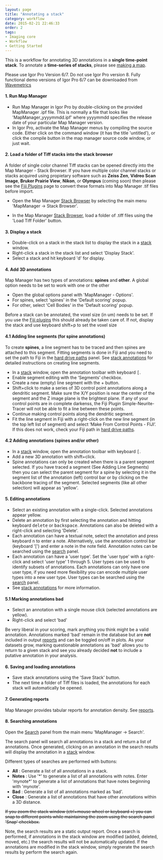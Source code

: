 ```yaml
---
layout: page
title: "Annotating a stack"
category: workflow
date: 2015-02-21 22:46:33
order: 2
tags:
- Imaging core
- Workflow
- Getting Started
---
```


This is a workflow for annotating 3D annotations in a **single time-point stack**. To annotate a **time-series of stacks**, please see [making a map][3].

<p class="important">
Please use Igor Pro Version 6/7. Do not use Igor Pro version 8. Fully functional demo versions of Igor Pro 6/7 can be downloaded from <A HREF="https://www.wavemetrics.com/">Wavemetrics</A>
</p>


#### 1. Run Map Manager

- Run Map Manager in Igor Pro by double-clicking on the provided MapManager .ipf file. This is normally a file that looks like 'MapManager_yyyymmdd.ipf' where yyyymmdd specifies the release date of your particular Map Manager version.
- In Igor Pro, activate the Map Manager menus by compiling the source code. Either click on the command window (it has the title 'untitled'), or click the compile button in the map manager source code window, or just wait.


#### 2. Load a folder of Tiff stacks into the stack browser

A folder of single color channel Tiff stacks can be opened directly into the Map Manager - Stack Browser. If you have multiple color channel stacks or stacks acquired using propietary software such as **Zeiss Zen**, **Vidreo Scan Image**, **Bruker Prairie View**, **Nikon**, or **Olympus** (coming soon) then please see the [Fiji Plugins](fiji-plugins) page to convert these formats into Map Manager .tif files before import.

- Open the Map Manager [Stack Browser][2] by selecting the main menu 'MapManager &rarr; Stack Browser'.

- In the Map Manager [Stack Browser][2], load a folder of .tiff files using the 'Load Tiff Folder' button.

#### 3. Display a stack

 - Double-click on a stack in the stack list to display the stack in a [stack][1] window.
 - Right-click a stack in the stack list and select 'Display Stack'.
 - Select a stack and hit keyboard 'd' for display.
 
#### 4. Add 3D annotations

Map Manager has two types of annotations: **spines** and **other**. A global option needs to be set to work with one or the other

- Open the global options panel with 'MapManager - Options'.
- For spines, select 'spines' in the 'Default scoring' popup.
- For other, select 'Cell Bodies' in the 'Default scoring' popup.

<p class="important">Before a stack can be annotated, the voxel size (in um) needs to be set. If you use the <A HREF="fiji-plugins">Fiji plugins</A> this should already be taken care of. If not, display the stack and use keyboard shift+p to set the voxel size</p>


#### 4.1 Adding line segments (for spine annotations)

To create **spines**, a line segment has to be traced and then spines are attached to this segment. Fitting segments is done in Fiji and you need to set the path to Fiji in the [hard drive paths](hdd-paths) panel. See [stack annotations][12] for detailed instructions on creating line segments.

- In a [stack][1] window, open the annotation toolbar with keyboard <kbd>[</kbd>.
- Enable segment editing with the ‘Segments’ checkbox.
- Create a new (empty) line segment with the + button.
- Shift+click to make a series of 3D control point annotations along a dendritic segment. Make sure the X/Y position is near the center of the segment and the Z image plane is the brightest plane. If any of your control points are in complete darkenss, the Fiji Plugin Simple-Neurite-Tracer will not be able to fit a line between these points.
- Continue making control points along the dendritic segment.
- Fit the line segment in Fiji with a right-click on the new line segment (in the top left list of segment) and select ‘Make From Control Points - FIJI’. If this does not work, check your Fiji path in [hard drive paths](hdd-paths).

#### 4.2 Adding annotations (spines and/or other)

- In a [stack][1] window, open the annotation toolbar with keyboard <kbd>[</kbd>.
- Add a new 3D annotation with shift+click.
- Spine annotations can only be created when there is a parent segment selected. If you have traced a segment (See Adding Line Segments) then you can select the parent segment for a spine by selecting it in the segment list of the annotation (left) control bar or by clicking on the backbone tracing of the segment. Selected segments (like all other selection) will appear as 'yellow'.

#### 5. Editing annotations

- Select an existing annotation with a single-click. Selected annotations appear yellow.
- Delete an annotation by first selecting the annotation and hitting keyboard <kbd>delete</kbd> or <kbd>backspace</kbd>. Annotations can also be deleted with a right-click and selecting 'Delete'.
- Each annotation can have a textual note, select the annotation and press keyboard <kbd>n</kbd> to enter a note. Alternatively, use the annotation control bar (keyboard '[') and enter a note in the note field. Annotation notes can be searched using the [search][6] panel.
- Each annotation can have a 'user type'. Set the 'user type' with a right-click and select 'user type' 1 through 5. User types can be used to identify subsets of annotations. Each annotations can only have one user type, if you need more flexibility you can encode multiple user types into a new user type. User types can  be searched using the [search][6] panel.
- See [stack annotations][12] for more information.

#### 5.1 Marking annotations bad

 - Select an annotation with a single mouse click (selected annotations are yellow).
 - Right-click and select 'bad'

Be very liberal in your scoring, mark anything you think might be a valid annotation. Annotations marked 'bad' remain in the database but are **not** included in output [reports](reports) and can be toggled on/off in plots. As your datasets grow, marking questionable annotations as 'bad' allows you to return to a given stack and see you already decided **not** to include a putative annotation in your analysis.


#### 6. Saving and loading annotations

- Save stack annotations using the 'Save Stack' button.
- The next time a folder of Tiff files is loaded, the annotations for each stack will automatically be opened.

#### 7. Generating reports

Map Manager provides tabular reports for annotation density. See [reports][11].

#### 8. Searching annotations

Open the [Search][6] panel from the main menu 'MapManager &rarr; Search'.

The search panel will search all annotations in a stack and return a list of annotations. Once generated, clicking on an annotation in the search results will display the annotation in a [stack][1] window.

Different types of searches are performed with buttons:  

- **All** : Generate a list of all annotations in a stack.
- **Notes** : Use '&#42;' to generate a list of all annotations with notes. Enter 'mynote&#42;' to generate a list of annotations that have notes beginning with 'mynote'.
- **Bad** : Generate a list of all annotations marked as 'bad'.  
- **Close** : Generate a list of annotations that have other annotations within a 3D distance.

<strike>If you zoom the stack window (ctrl+mouse wheel or keyboard <kbd>+</kbd>) you can snap to different points while maintaining the zoom using the search panel 'Snap' checkbox.</strike>

Note, the search results are a static output report. Once a search is performed, if annotations in the stack window are modified (added, deleted, moved, etc.) the search results will not be automatically updated. If the annotations are modified in the stack window, simply regnerate the search results by perform the search again.

<div class="print-page-break"></div>


[1]: stack
[2]: stack-browser
[3]: making-a-map
[4]: stackdb-options-panel
[5]: annotating-a-stack
[6]: search-panel
[7]: plot-panel
[8]: map-plot
[10]: file-format
[11]: reports
[12]: stack-annotations
